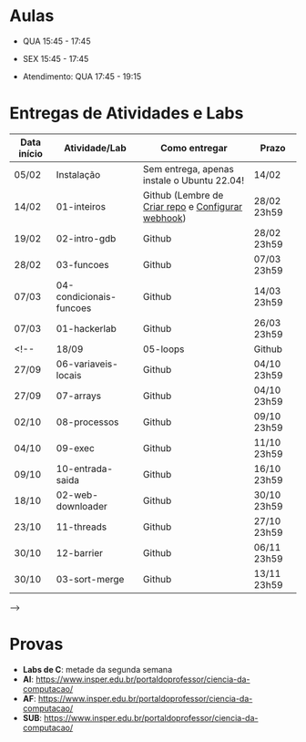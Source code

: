

# Aulas

* QUA 15:45 - 17:45
* SEX 15:45 - 17:45

* Atendimento: QUA 17:45 - 19:15

# Entregas de Atividades e Labs


| Data início | Atividade/Lab                     | Como entregar                                                         | Prazo              |
|-------------|-----------------------------------|-----------------------------------------------------------------------|--------------------|
| 05/02 | Instalação | Sem entrega, apenas instale o Ubuntu 22.04!| 14/02 |
| 14/02 | 01-inteiros | Github (Lembre de [Criar repo](https://classroom.github.com/a/UUBJfjJa) e [Configurar webhook](https://insper.github.io/SistemasHardwareSoftwareBCC/outros/tutorial_servidor_testes.pdf)) | 28/02 23h59 |
| 19/02 | 02-intro-gdb | Github | 28/02 23h59 |
| 28/02 | 03-funcoes | Github | 07/03 23h59 |
| 07/03 | 04-condicionais-funcoes | Github | 14/03 23h59 |
| 07/03 | 01-hackerlab | Github | 26/03 23h59 |
<!--| 18/09 | 05-loops | Github | 25/09 23h59 |
| 27/09 | 06-variaveis-locais | Github | 04/10 23h59 |
| 27/09 | 07-arrays | Github | 04/10 23h59 |
| 02/10 | 08-processos | Github | 09/10 23h59 |
| 04/10 | 09-exec | Github | 11/10 23h59 |
| 09/10 | 10-entrada-saida | Github | 16/10 23h59 |
| 18/10 | 02-web-downloader | Github | 30/10 23h59 |
| 23/10 | 11-threads | Github | 27/10 23h59 |
| 30/10 | 12-barrier | Github | 06/11 23h59 |
| 30/10 | 03-sort-merge | Github | 13/11 23h59 |
 -->


# Provas

- **Labs de C**: metade da segunda semana
- **AI**: https://www.insper.edu.br/portaldoprofessor/ciencia-da-computacao/
- **AF**: https://www.insper.edu.br/portaldoprofessor/ciencia-da-computacao/
- **SUB**: https://www.insper.edu.br/portaldoprofessor/ciencia-da-computacao/

